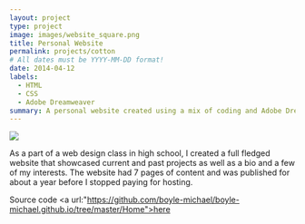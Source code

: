 ```yaml
---
layout: project
type: project
image: images/website_square.png
title: Personal Website
permalink: projects/cotton
# All dates must be YYYY-MM-DD format!
date: 2014-04-12
labels:
  - HTML
  - CSS
  - Adobe Dreamweaver
summary: A personal website created using a mix of coding and Adobe Dreamweaver.
---
```


<img class="ui image" src="{{ site.baseurl }}/images/website.png">

As a part of a web design class in high school, I created a full fledged website that showcased current and past projects as well as a bio and a few of my interests. The website had 7 pages of content and was published for about a year before I stopped paying for hosting.

Source code <a url:"https://github.com/boyle-michael/boyle-michael.github.io/tree/master/Home">here</a>
